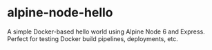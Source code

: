 # alpine-node-hello
A simple Docker-based hello world using Alpine Node 6 and Express. Perfect for testing Docker build pipelines, deployments, etc.
